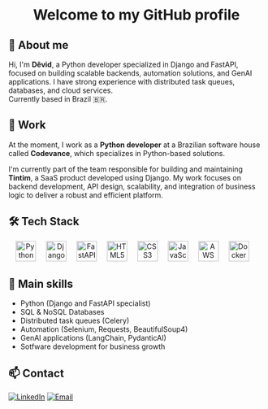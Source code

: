 <h1 align="center">Welcome to my GitHub profile</h1>

## 👋 About me

Hi, I'm **Dêvid**, a Python developer specialized in Django and FastAPI, focused on building scalable backends, automation solutions, and GenAI applications. I have strong experience with distributed task queues, databases, and cloud services.  
Currently based in Brazil 🇧🇷.

## 💼 Work

At the moment, I work as a **Python developer** at a Brazilian software house called **Codevance**, which specializes in Python-based solutions.

I'm currently part of the team responsible for building and maintaining **Tintim**, a SaaS product developed using Django. My work focuses on backend development, API design, scalability, and integration of business logic to deliver a robust and efficient platform.

## 🛠️ Tech Stack

<div align="center">
  <img src="https://cdn.jsdelivr.net/gh/devicons/devicon/icons/python/python-original.svg" height="40" alt="Python" />
  <img width="12" />
  <img src="https://cdn.jsdelivr.net/gh/devicons/devicon/icons/django/django-plain.svg" height="40" alt="Django" />
  <img width="12" />
  <img src="https://cdn.jsdelivr.net/gh/devicons/devicon/icons/fastapi/fastapi-original.svg" height="40" alt="FastAPI" />
  <img width="12" />
  <img src="https://cdn.jsdelivr.net/gh/devicons/devicon/icons/html5/html5-original.svg" height="40" alt="HTML5" />
  <img width="12" />
  <img src="https://cdn.jsdelivr.net/gh/devicons/devicon/icons/css3/css3-original.svg" height="40" alt="CSS3" />
  <img width="12" />
  <img src="https://cdn.jsdelivr.net/gh/devicons/devicon/icons/javascript/javascript-original.svg" height="40" alt="JavaScript" />
  <img width="12" />
  <img src="https://cdn.jsdelivr.net/gh/devicons/devicon/icons/amazonwebservices/amazonwebservices-line-wordmark.svg" height="40" alt="AWS" />
  <img width="12" />
  <img src="https://cdn.jsdelivr.net/gh/devicons/devicon/icons/docker/docker-original.svg" height="40" alt="Docker" />
  <img width="12" />
</div>

## 🔧 Main skills

- Python (Django and FastAPI specialist)
- SQL & NoSQL Databases
- Distributed task queues (Celery)
- Automation (Selenium, Requests, BeautifulSoup4)
- GenAI applications (LangChain, PydanticAI)
- Sotfware development for business growth

## 📫 Contact

[![LinkedIn](https://img.shields.io/badge/LinkedIn-blue?logo=linkedin&logoColor=white)](https://www.linkedin.com/in/devid-teofilo/)
[![Email](https://img.shields.io/badge/Email-Dêvid-red)](mailto:devid_teofilo1@outlook.com)
